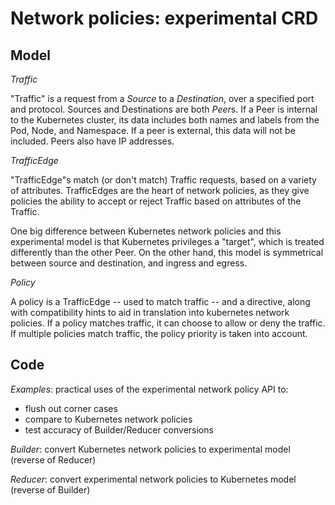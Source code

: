 # Network policies: experimental CRD

## Model

*Traffic*

"Traffic" is a request from a *Source* to a *Destination*, over a specified port and protocol.
Sources and Destinations are both *Peer*s.  If a Peer is internal to the Kubernetes cluster, its
data includes both names and labels from the Pod, Node, and Namespace.  If a peer is external,
this data will not be included.  Peers also have IP addresses. 

*TrafficEdge*

"TrafficEdge"s match (or don't match) Traffic requests, based on a variety of attributes.  TrafficEdges
are the heart of network policies, as they give policies the ability to accept or reject Traffic based
on attributes of the Traffic.

One big difference between Kubernetes network policies and this experimental model is that Kubernetes
privileges a "target", which is treated differently than the other Peer.  On the other hand, this
model is symmetrical between source and destination, and ingress and egress.

*Policy*

A policy is a TrafficEdge -- used to match traffic -- and a directive, along with compatibility hints
to aid in translation into kubernetes network policies.  If a policy matches traffic, it can choose to
allow or deny the traffic.  If multiple policies match traffic, the policy priority is taken into account.

## Code

*Examples*: practical uses of the experimental network policy API to:
 - flush out corner cases
 - compare to Kubernetes network policies
 - test accuracy of Builder/Reducer conversions

*Builder*: convert Kubernetes network policies to experimental model (reverse of Reducer)

*Reducer*: convert experimental network policies to Kubernetes model (reverse of Builder)